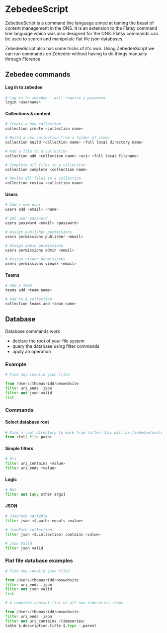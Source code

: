 # ZebedeeScript

ZebedeeScript is a command line language aimed at taming the beast of content management in the ONS. It is an extension to the Flatsy command line language which was also designed for the ONS. Flatsy commands can be used to search and manipulate flat file json databases. 

ZebedeeScript also has some tricks of it's own. Using ZebedeeScript we can run commands on Zebedee without having to do things manually through Florence. 


## Zebedee commands

#### Log in to zebedee
```python
# Log in to zebedee - will require a password
login <username>

```

#### Collections & content
```python
# Create a new collection
collection create <collection name>

# Build a new collection from a folder of items
collection build <collection name> <full local directory name>

# Add a file to a collection
collection add <collection name> <uri> <full local filename>

# Complete all files in a collection
collection complete <collection name>

# Review all files in a collection
collection review <collection name>
```

#### Users
```python
# Add a new user
users add <email> <name>

# Set user password
users password <email> <password>

# Assign publisher permissions
users permissions publisher <email>

# Assign admin permissions
users permissions admin <email>

# Assign viewer permissions
users permissions viewer <email>
```

#### Teams
```python
# Add a team
teams add <team name>

# Add to a collection
collection teams add <team name>
```

## Database
Database commands work
- declare the root of your file system
- query the database using filter commands
- apply an operation

### Example
```python
# Find any invalid json files 

from /Users/thomasridd/onswebsite
filter uri_ends .json
filter not json valid
list
```

### Commands

#### Select database root
```python
# Pick a root directory to work from (often this will be /zebedee/master)
from <full file path>

```

#### Simple filters
```python
# Uri 
filter uri_contains <value>
filter uri_ends <value>

```

#### Logic
```python
# Not
filter not [any other args]

```

#### JSON
```python
# JsonPath variable
filter json <$.path> equals <value>

# JsonPath collection
filter json <$.collection> contains <value> 

# Json Valid
filter json valid
```


### Flat file database examples

```python
# Find any invalid json files 

from /Users/thomasridd/onswebsite
filter uri_ends .json
filter not json valid
list
```

```python
# A complete content list of all non-timeseries items

from /Users/thomasridd/onswebsite
filter uri_ends .json
filter not uri_contains /timeseries/
table $.description.title $.type ~.parent
```
